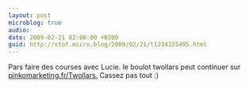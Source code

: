 ```yaml
---
layout: post
microblog: true
audio: 
date: 2009-02-21 02:00:00 +0200
guid: http://xtof.micro.blog/2009/02/21/t1234325495.html
---
```

Pars faire des courses avec Lucie. le boulot twollars peut continuer sur [pinkomarketing.fr/Twollars.](http://pinkomarketing.fr/Twollars.) Cassez pas tout :)
